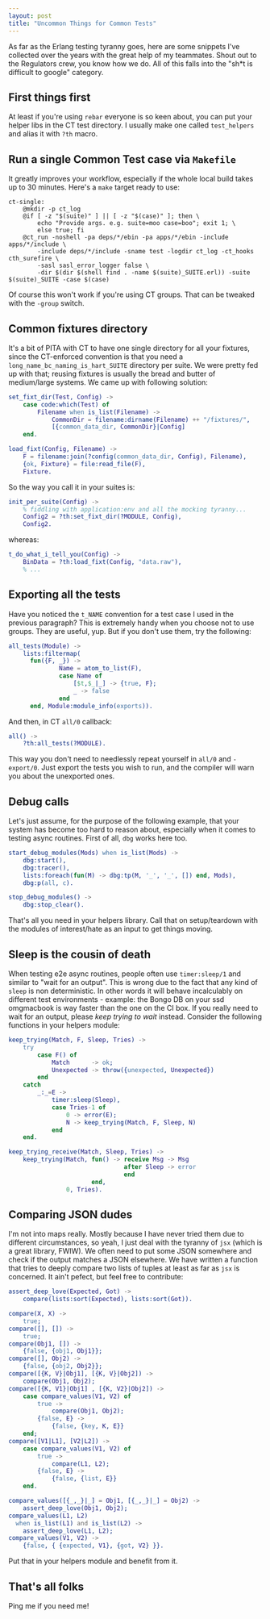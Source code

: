 ```yaml
---
layout: post
title: "Uncommon Things for Common Tests"
---
```


As far as the Erlang testing tyranny goes, here are some snippets I've
collected over the years with the great help of my teammates. Shout out to the
Regulators crew, you know how we do. All of this falls into the "sh*t is
difficult to google" category.

## First things first

At least if you're using `rebar` everyone is so keen about, you can put your
helper libs in the CT test directory. I usually make one called `test_helpers` and
alias it with `?th` macro.

## Run a single Common Test case via `Makefile`

It greatly improves your workflow, especially if the whole local build takes up
to 30 minutes. Here's a `make` target ready to use:

```make
ct-single:
	@mkdir -p ct_log
	@if [ -z "$(suite)" ] || [ -z "$(case)" ]; then \
		echo "Provide args. e.g. suite=moo case=boo"; exit 1; \
		else true; fi
	@ct_run -noshell -pa deps/*/ebin -pa apps/*/ebin -include apps/*/include \
		-include deps/*/include -sname test -logdir ct_log -ct_hooks cth_surefire \
		-sasl sasl_error_logger false \
		-dir $(dir $(shell find . -name $(suite)_SUITE.erl)) -suite $(suite)_SUITE -case $(case)
```

Of course this won't work if you're using CT groups. That can be tweaked with the `-group`
switch.

## Common fixtures directory

It's a bit of PITA with CT to have one single directory for all your fixtures,
since the CT-enforced convention is that you need a `long_name_bc_naming_is_hart_SUITE`
directory per suite. We were pretty fed up with that; reusing fixtures is
usually the bread and butter of medium/large systems. We came up with following solution:

```erlang
set_fixt_dir(Test, Config) ->
    case code:which(Test) of
        Filename when is_list(Filename) ->
            CommonDir = filename:dirname(Filename) ++ "/fixtures/",
            [{common_data_dir, CommonDir}|Config]
    end.

load_fixt(Config, Filename) ->
    F = filename:join(?config(common_data_dir, Config), Filename),
    {ok, Fixture} = file:read_file(F),
    Fixture.
```

So the way you call it in your suites is:

```erlang
init_per_suite(Config) ->
    % fiddling with application:env and all the mocking tyranny...
    Config2 = ?th:set_fixt_dir(?MODULE, Config),
    Config2.
```

whereas:

```erlang
t_do_what_i_tell_you(Config) ->
    BinData = ?th:load_fixt(Config, "data.raw"),
    % ...

```

## Exporting all the tests

Have you noticed the `t_NAME` convention for a test case I used in the previous
paragraph? This is extremely handy when you choose not to use groups.
They are useful, yup. But if you don't use them, try the following:

```erlang
all_tests(Module) ->
    lists:filtermap(
      fun({F, _}) ->
              Name = atom_to_list(F),
              case Name of
                  [$t,$_|_] -> {true, F};
                  _ -> false
              end
      end, Module:module_info(exports)).
```

And then, in CT `all/0` callback:

```erlang
all() ->
    ?th:all_tests(?MODULE).
```

This way you don't need to needlessly repeat yourself in `all/0` and
`-export/0`. Just export the tests you wish to run, and the compiler will warn
you about the unexported ones.

## Debug calls

Let's just assume, for the purpose of the following example, that your system
has become too hard to reason about, especially when it comes to testing async routines.
First of all, `dbg` works here too.

```erlang
start_debug_modules(Mods) when is_list(Mods) ->
    dbg:start(),
    dbg:tracer(),
    lists:foreach(fun(M) -> dbg:tp(M, '_', '_', []) end, Mods),
    dbg:p(all, c).

stop_debug_modules() ->
    dbg:stop_clear().
```

That's all you need in your helpers library. Call that on setup/teardown with
the modules of interest/hate as an input to get things moving.

## Sleep is the cousin of death

When testing e2e async routines, people often use `timer:sleep/1` and similar
to "wait for an output". This is wrong due to the fact that any kind of `sleep`
is non deterministic. In other words it will behave incalculably on different
test environments - example: the Bongo DB on your ssd omgmacbook is way faster
than the one on the CI box. If you really need to wait for an output,
please *keep trying to wait* instead. Consider the following functions in your
helpers module:

```erlang
keep_trying(Match, F, Sleep, Tries) ->
    try
        case F() of
            Match      -> ok;
            Unexpected -> throw({unexpected, Unexpected})
        end
    catch
        _:_=E ->
            timer:sleep(Sleep),
            case Tries-1 of
                0 -> error(E);
                N -> keep_trying(Match, F, Sleep, N)
            end
    end.

keep_trying_receive(Match, Sleep, Tries) ->
    keep_trying(Match, fun() -> receive Msg -> Msg
                                after Sleep -> error
                                end
                       end,
                0, Tries).
```

## Comparing JSON dudes

I'm not into maps really. Mostly because I have never tried them due to
different circumstances, so yeah, I just deal with the tyranny of `jsx`
(which is a great library, FWIW). We often need to put some JSON somewhere
and check if the output matches a JSON elsewhere. We have written a function
that tries to deeply compare two lists of tuples at least as far as `jsx`
is concerned. It ain't pefect, but feel free to contribute:

```erlang
assert_deep_love(Expected, Got) ->
    compare(lists:sort(Expected), lists:sort(Got)).

compare(X, X) ->
    true;
compare([], []) ->
    true;
compare(Obj1, []) ->
    {false, {obj1, Obj1}};
compare([], Obj2) ->
    {false, {obj2, Obj2}};
compare([{K, V}|Obj1], [{K, V}|Obj2]) ->
    compare(Obj1, Obj2);
compare([{K, V1}|Obj1] , [{K, V2}|Obj2]) ->
    case compare_values(V1, V2) of
        true ->
            compare(Obj1, Obj2);
        {false, E} ->
            {false, {key, K, E}}
    end;
compare([V1|L1], [V2|L2]) ->
    case compare_values(V1, V2) of
        true ->
            compare(L1, L2);
        {false, E} ->
            {false, {list, E}}
    end.

compare_values([{_,_}|_] = Obj1, [{_,_}|_] = Obj2) ->
    assert_deep_love(Obj1, Obj2);
compare_values(L1, L2)
  when is_list(L1) and is_list(L2) ->
    assert_deep_love(L1, L2);
compare_values(V1, V2) ->
    {false, { {expected, V1}, {got, V2} }}.
```

Put that in your helpers module and benefit from it.

## That's all folks

Ping me if you need me!
